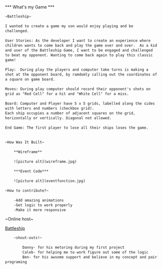 *** What's my Game ***


	~Battleship~

	I wanted to create a game my son would enjoy playing and be challenged.

	User Stories: As the developer I want to create an experience where children wants to come back and play the game over and over.  As a kid and user of the Battleship Game, I want to be engaged and challenged to beat my opponent. Wanting to come back again to play this classic game!

	Play:  During play the players and computer take turns is making a shot at the opponent board, by ramdomly calling out the coordinates of a square on game board.

	Moves: During play computer should record their opponent's shots on grid as "Red Cell" for a hit and "White Cell" for a miss.

	Board: Computer and Player have 5 x 5 grids, labelled along the sides with letters and numbers (checkbox grid).
	Each ship occupies a number of adjacent squares on the grid, horizontally or vertically. Diagonal not allowed.

	End Game: The first player to lose all their ships loses the game. 


	~How Was It Built~

		**Wireframe**

		![picture alt](wireframe.jpg)

		***Event Code***

		![picture alt](eventfunction.jpg)

	~How to contribute?~

		-Add amazing animations
		-Get logic to work properly
		-Make it more responsive

~Online host~

[Battleship](https://www.bitballoon.com/sites/jeweler-pig-20564)

		~shout-outs!~
			
			Danny- for his metoring during my first project
			Caleb- for helping me to work figure out some of the logic
			Ben- for his awsome support and believe in my concept and pair programing

